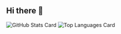 ## Hi there 👋

![GitHub Stats Card](https://github-readme-stats.vercel.app/api?username=harumaki4649&show_icons=true&theme=algolia)
![Top Languages Card](https://github-readme-stats.vercel.app/api/top-langs/?username=harumaki4649&layout=compact&theme=algolia)
